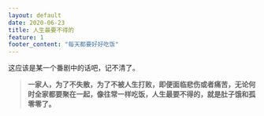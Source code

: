 ```yaml
---
layout: default
date: 2020-06-23
title: 人生最要不得的
feature: 1
footer_content: "每天都要好好吃饭"
---
```



这应该是某一个番剧中的话吧，记不清了。

>**一家人，为了不失散，为了不被人生打败，即便面临悲伤或者痛苦，无论何时全家都要聚在一起，像往常一样吃饭，人生最要不得的，就是肚子饿和孤零零了。**

